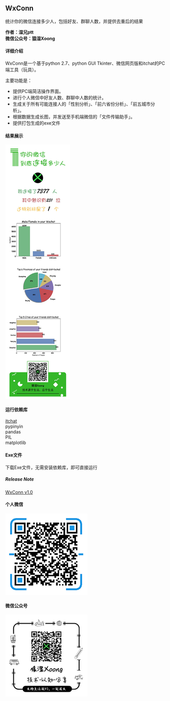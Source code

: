 ## WxConn
统计你的微信连接多少人，包括好友、群聊人数，并提供去重后的结果

**作者：湿兄ptt**</br>
**微信公众号：猿湿Xoong**

#### 详细介绍
WxConn是一个基于python 2.7、python GUI Tkinter、微信网页版和itchat的PC端工具（玩具）。

主要功能是：
* 提供PC端简洁操作界面。
* 进行个人微信中好友人数、群聊中人数的统计。
* 生成关于所有可能连接人的「性别分析」、「前六省份分析」、「前五城市分析」。
* 根据数据生成长图，并发送至手机端微信的「文件传输助手」。
* 提供打包生成的exe文件

#### 结果展示
![](https://github.com/Bravest-Ptt/WxConn/blob/master/result/result_little.jpg?raw=true)

#### 运行依赖库
[itchat](https://github.com/littlecodersh/ItChat)</br>
pypinyin</br>
pandas</br>
PIL</br>
matplotlib</br>

#### Exe文件
下载Exe文件，无需安装依赖库，即可直接运行

##### Release Note
[WxConn v1.0](https://github.com/Bravest-Ptt/WxConn/raw/master/release/WxConn-v1.0.exe)

#### 个人微信
![](https://github.com/Bravest-Ptt/WxConn/blob/master/qrcode/%E4%B8%AA%E4%BA%BA%E5%BE%AE%E4%BF%A1-258.png?raw=true)

#### 微信公众号
![](https://github.com/Bravest-Ptt/WxConn/blob/master/qrcode/%E7%8C%BF%E6%B9%BFXoong-258-end.jpg?raw=true)

